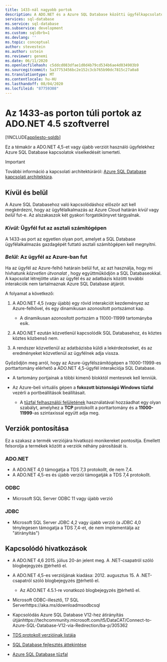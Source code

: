 ```yaml
---
title: 1433-nál nagyobb portok
description: A ADO.NET és a Azure SQL Database közötti ügyfélkapcsolatok megkerülhetik a proxyt, és közvetlenül a 1433-es portokon keresztül kommunikálnak az adatbázissal.
services: sql-database
ms.service: sql-database
ms.subservice: development
ms.custom: sqldbrb=1
ms.devlang: ''
ms.topic: conceptual
author: stevestein
ms.author: sstein
ms.reviewer: genemi
ms.date: 06/11/2020
ms.openlocfilehash: c5ddcd083dfae1d0d4b79cd534b6ae4d034903b9
ms.sourcegitcommit: 5a37753456bc2e152c3cb765b90dc7815c27a0a8
ms.translationtype: MT
ms.contentlocale: hu-HU
ms.lasthandoff: 08/04/2020
ms.locfileid: "87759308"
---
```

# <a name="ports-beyond-1433-for-adonet-45"></a>Az 1433-as porton túli portok az ADO.NET 4.5 szoftverrel
[!INCLUDE[appliesto-sqldb](../includes/appliesto-sqldb.md)]

Ez a témakör a ADO.NET 4,5-et vagy újabb verziót használó ügyfelekhez Azure SQL Database kapcsolatok viselkedését ismerteti.

> [!IMPORTANT]
> További információ a kapcsolati architektúráról: [Azure SQL Database kapcsolati architektúra](connectivity-architecture.md).
>

## <a name="outside-vs-inside"></a>Kívül és belül

A Azure SQL Databasehoz való kapcsolódáshoz először azt kell megkérdezni, hogy az ügyfélalkalmazás az Azure Cloud határán *kívül* vagy *belül* fut-e. Az alszakaszok két gyakori forgatókönyvet tárgyalnak.

### <a name="outside-client-runs-on-your-desktop-computer"></a>*Kívül:* Ügyfél fut az asztali számítógépen

A 1433-as port az egyetlen olyan port, amelyet a SQL Database ügyfélalkalmazás gazdagépét futtató asztali számítógépen kell megnyitni.

### <a name="inside-client-runs-on-azure"></a>*Belül:* Az ügyfél az Azure-ban fut

Ha az ügyfél az Azure-felhő határain belül fut, az azt használja, hogy mi hívhatunk *közvetlen útvonalat* , hogy együttműködjön a SQL Databaseokkal. A kapcsolat létrejötte után az ügyfél és az adatbázis közötti további interakciók nem tartalmaznak Azure SQL Database átjárót.

A folyamat a következő:

1. A ADO.NET 4,5 (vagy újabb) egy rövid interakciót kezdeményez az Azure-felhővel, és egy dinamikusan azonosított portszámot kap.

   * A dinamikusan azonosított portszám a 11000-11999 tartományba esik.
2. A ADO.NET ezután közvetlenül kapcsolódik SQL Databasehoz, és köztes köztes közbenső nem.
3. A rendszer közvetlenül az adatbázisba küldi a lekérdezéseket, és az eredményeket közvetlenül az ügyfélnek adja vissza.

Győződjön meg arról, hogy az Azure-ügyfélszámítógépen a 11000-11999-es porttartomány elérhető a ADO.NET 4,5-ügyfél interakciója SQL Database.

* A tartomány portjainak a többi kimenő blokktól mentesnek kell lenniük.
* Az Azure-beli virtuális gépen a **fokozott biztonságú Windows tűzfal** vezérli a portbeállítások beállításait.
  
  * A [tűzfal felhasználói felületének](/sql/sql-server/install/configure-the-windows-firewall-to-allow-sql-server-access) használatával hozzáadhat egy olyan szabályt, amelyhez a **TCP** protokollt a porttartomány és a **11000-11999**-as szintaxissal együtt adja meg.

## <a name="version-clarifications"></a>Verziók pontosítása

Ez a szakasz a termék verziójára hivatkozó monikereket pontosítja. Emellett felsorolja a termékek között a verziók néhány párosítását is.

### <a name="adonet"></a>ADO.NET

* A ADO.NET 4,0 támogatja a TDS 7,3 protokollt, de nem 7,4.
* A ADO.NET 4,5-es és újabb verziói támogatják a TDS 7,4 protokollt.

### <a name="odbc"></a>ODBC

* Microsoft SQL Server ODBC 11 vagy újabb verzió

### <a name="jdbc"></a>JDBC

* Microsoft SQL Server JDBC 4,2 vagy újabb verzió (a JDBC 4,0 ténylegesen támogatja a TDS 7,4-et, de nem implementálja az "átirányítás")

## <a name="related-links"></a>Kapcsolódó hivatkozások

* A ADO.NET 4,6 2015. július 20-án jelent meg. A .NET-csapatról szóló blogbejegyzés [itt](https://devblogs.microsoft.com/dotnet/announcing-net-framework-4-6/)érhető el.
* A ADO.NET 4,5-es verziójának kiadása: 2012. augusztus 15. A .NET-csapatról szóló blogbejegyzés [itt](https://devblogs.microsoft.com/dotnet/announcing-the-release-of-net-framework-4-5-rtm-product-and-source-code/)érhető el.
  * Az ADO.NET 4.5.1-re vonatkozó blogbejegyzés [itt](https://devblogs.microsoft.com/dotnet/announcing-the-net-framework-4-5-1-preview/)érhető el.

* Microsoft ODBC-illesztő, 17 SQL Serverhttps://aka.ms/downloadmsodbcsql

* Kapcsolódás Azure SQL Database V12-hez átirányítás útjánhttps://techcommunity.microsoft.com/t5/DataCAT/Connect-to-Azure-SQL-Database-V12-via-Redirection/ba-p/305362

* [TDS protokoll verzióinak listája](https://www.freetds.org/)
* [SQL Database fejlesztés áttekintése](develop-overview.md)
* [Azure SQL Database tűzfal](firewall-configure.md)
